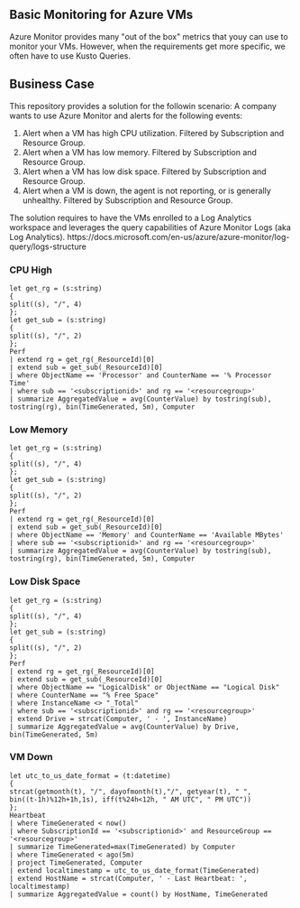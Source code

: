 <h2>Basic Monitoring for Azure VMs</h2>
Azure Monitor provides many "out of the box" metrics that youy can use to monitor your VMs. However, when the requirements get more specific, we often have to use Kusto Queries.
<h2>Business Case</h2>
This repository provides a solution for the followin scenario: A company wants to use Azure Monitor and alerts for the following events:
<ol>
<li>Alert when a VM has high CPU utilization.  Filtered by Subscription and Resource Group.
<li>Alert when a VM has low memory.  Filtered by Subscription and Resource Group.
<li>Alert when a VM has low disk space.  Filtered by Subscription and Resource Group.
<li>Alert when a VM is down, the agent is  not reporting, or is generally unhealthy.  Filtered by Subscription and Resource Group.
</ol>
The solution requires to have the VMs enrolled to a Log Analytics workspace and leverages the query capabilities of Azure Monitor Logs (aka Log Analytics).
https://docs.microsoft.com/en-us/azure/azure-monitor/log-query/logs-structure

<h3>CPU High</h3>

```
let get_rg = (s:string)
{
split((s), "/", 4)
};
let get_sub = (s:string)
{
split((s), "/", 2)
};
Perf
| extend rg = get_rg(_ResourceId)[0]
| extend sub = get_sub(_ResourceId)[0]
| where ObjectName == 'Processor' and CounterName == '% Processor Time'
| where sub == '<subscriptionid>' and rg == '<resourcegroup>'
| summarize AggregatedValue = avg(CounterValue) by tostring(sub), tostring(rg), bin(TimeGenerated, 5m), Computer
```
<h3>Low Memory</h3>

```
let get_rg = (s:string)
{
split((s), "/", 4)
};
let get_sub = (s:string)
{
split((s), "/", 2)
};
Perf
| extend rg = get_rg(_ResourceId)[0]
| extend sub = get_sub(_ResourceId)[0]
| where ObjectName == 'Memory' and CounterName == 'Available MBytes' 
| where sub == '<subscriptionid>' and rg == '<resourcegroup>'
| summarize AggregatedValue = avg(CounterValue) by tostring(sub), tostring(rg), bin(TimeGenerated, 5m), Computer
```

<h3>Low Disk Space</h3>

```
let get_rg = (s:string)
{
split((s), "/", 4)
};
let get_sub = (s:string)
{
split((s), "/", 2)
};
Perf
| extend rg = get_rg(_ResourceId)[0]
| extend sub = get_sub(_ResourceId)[0]
| where ObjectName == "LogicalDisk" or ObjectName == "Logical Disk"
| where CounterName == "% Free Space"
| where InstanceName <> "_Total"
| where sub == '<subscriptionid>' and rg == '<resourcegroup>'
| extend Drive = strcat(Computer, ' - ', InstanceName)
| summarize AggregatedValue = avg(CounterValue) by Drive, bin(TimeGenerated, 5m)
```

<h3>VM Down</h3>

```
let utc_to_us_date_format = (t:datetime)
{
strcat(getmonth(t), "/", dayofmonth(t),"/", getyear(t), " ",
bin((t-1h)%12h+1h,1s), iff(t%24h<12h, " AM UTC", " PM UTC"))
};
Heartbeat
| where TimeGenerated < now()
| where SubscriptionId == '<subscriptionid>' and ResourceGroup == '<resourcegroup>'
| summarize TimeGenerated=max(TimeGenerated) by Computer
| where TimeGenerated < ago(5m)
| project TimeGenerated, Computer
| extend localtimestamp = utc_to_us_date_format(TimeGenerated)
| extend HostName = strcat(Computer, ' - Last Heartbeat: ', localtimestamp)
| summarize AggregatedValue = count() by HostName, TimeGenerated
```
